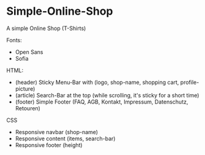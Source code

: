 # Simple-Online-Shop

A simple Online Shop (T-Shirts)


Fonts:

- Open Sans
- Sofia

HTML:

- (header) Sticky Menu-Bar with (logo, shop-name, shopping cart, profile-picture)
- (article) Search-Bar at the top (while scrolling, it's sticky for a short time)
- (footer) Simple Footer (FAQ, AGB, Kontakt, Impressum, Datenschutz, Retouren)

CSS

- Responsive navbar (shop-name)
- Responsive content (items, search-bar)
- Responsive footer (height)
